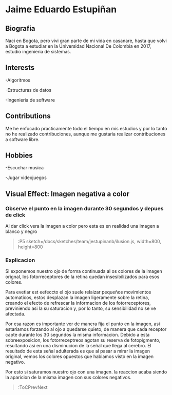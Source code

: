 # Jaime Eduardo Estupiñan

## Biografia
Naci en Bogota, pero vivi gran parte de mi vida en casanare, hasta que volvi a Bogota a estudiar en la Universidad Nacional De Colombia en 2017, estudio ingenieria de sistemas.

## Interests

-Algoritmos

-Estructuras de datos

-Ingenieria de software

## Contributions

Me he enfocado practicamente todo el tiempo en mis estudios y por lo tanto no he realizado contribuciones, aunque me gustaria realizar contribuciones a software libre.

## Hobbies
-Escuchar musica

-Jugar videojuegos

## Visual Effect: Imagen negativa a color

### Observe el punto en la imagen durante 30 segundos y depues de click

Al dar click vera la imagen a color pero esta es en realidad una imagen a blanco y negro

> :P5 sketch=/docs/sketches/team/jestupinanb/ilusion.js, width=800, height=800

### Explicacion

Si exponemos nuestro ojo de forma continuada al os colores de la imagen orignal, los fotorreceptores de la retina quedan insesibilizados para esos colores. 

Para evetiar est eefeccto el ojo suele relaizar pequeños movimientos automaticos, estos desplazan la imagen ligeramente sobre la retina, creando el efecto de refrescar la informacion de los fotorreceptores, previniendo asi la su saturacion y, por lo tanto, su sensibilidad no se ve afectada.

Por esa razon es importante ver de manera fija el punto en la imagen, asi estariamos forzando al ojo a quedarse quieto, de manera que cada receptor capte durante los 30 segundos la misma informacion. Debido a  esta sobreexposicion, los fotorreceptreos agotan su reserva de fotopigmento, resultando asi en una disminucion de la señal que llega al cerebro. El resultado de esta señal adulterada es que al pasar a mirar la imagen original, vemos los colores opuestos que habiamos visto en la imagen negativo.

Por esto si saturamos nuestro ojo con una imagen. la reaccion acaba siendo la aparicion de la misma imagen con sus colores negativos. 

> :ToCPrevNext